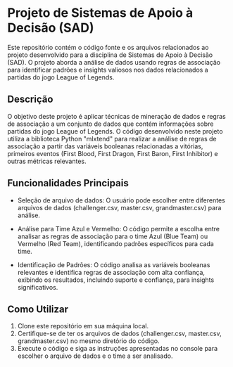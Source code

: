# Projeto de Sistemas de Apoio à Decisão (SAD)

Este repositório contém o código fonte e os arquivos relacionados ao projeto desenvolvido para a disciplina de Sistemas de Apoio à Decisão (SAD). O projeto aborda a análise de dados usando regras de associação para identificar padrões e insights valiosos nos dados relacionados a partidas do jogo League of Legends.

## Descrição

O objetivo deste projeto é aplicar técnicas de mineração de dados e regras de associação a um conjunto de dados que contém informações sobre partidas do jogo League of Legends. O código desenvolvido neste projeto utiliza a biblioteca Python "mlxtend" para realizar a análise de regras de associação a partir das variáveis booleanas relacionadas a vitórias, primeiros eventos (First Blood, First Dragon, First Baron, First Inhibitor) e outras métricas relevantes.

## Funcionalidades Principais

- Seleção de arquivo de dados: O usuário pode escolher entre diferentes arquivos de dados (challenger.csv, master.csv, grandmaster.csv) para análise.

- Análise para Time Azul e Vermelho: O código permite a escolha entre analisar as regras de associação para o time Azul (Blue Team) ou Vermelho (Red Team), identificando padrões específicos para cada time.

- Identificação de Padrões: O código analisa as variáveis booleanas relevantes e identifica regras de associação com alta confiança, exibindo os resultados, incluindo suporte e confiança, para insights significativos.

## Como Utilizar

1. Clone este repositório em sua máquina local.
2. Certifique-se de ter os arquivos de dados (challenger.csv, master.csv, grandmaster.csv) no mesmo diretório do código.
3. Execute o código e siga as instruções apresentadas no console para escolher o arquivo de dados e o time a ser analisado.


